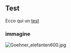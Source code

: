 ## Test

Ecco qui un [test](www.youtube.com) 
### immagine
![Goehner_elefanten600.jpg]({{site.baseurl}}/content/blog/Goehner_elefanten600.jpg)





